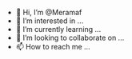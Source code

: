 - 👋 Hi, I’m @Meramaf
- 👀 I’m interested in ...
- 🌱 I’m currently learning ...
- 💞️ I’m looking to collaborate on ...
- 📫 How to reach me ...

<!---
Meramaf/Meramaf is a ✨ special ✨ repository because its `README.md` (this file) appears on your GitHub profile.
You can click the Preview link to take a look at your changes.
--->
